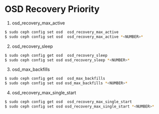 # OSD Recovery Priority
1. osd_recovery_max_active
```bash
$ sudo ceph config set osd  osd_recovery_max_active
$ sudo ceph config set osd  osd_recovery_max_active *<NUMBER>*
```
2. osd_recovery_sleep
```bash
$ sudo ceph config get osd  osd_recovery_sleep
$ sudo ceph config set osd osd_recovery_sleep *<NUMBER>*
```
3. osd_max_backfills
```bash
$ sudo ceph config get osd  osd_max_backfills
$ sudo ceph config set osd osd_max_backfills *<NUMBER>*
```
4. osd_recovery_max_single_start
```bash
$ sudo ceph config get osd  osd_recovery_max_single_start
$ sudo ceph config set osd osd_recovery_max_single_start *<NUMBER>*
```